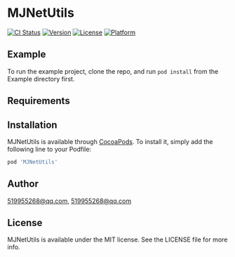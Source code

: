 # MJNetUtils

[![CI Status](https://img.shields.io/travis/519955268@qq.com/MJNetUtils.svg?style=flat)](https://travis-ci.org/519955268@qq.com/MJNetUtils)
[![Version](https://img.shields.io/cocoapods/v/MJNetUtils.svg?style=flat)](https://cocoapods.org/pods/MJNetUtils)
[![License](https://img.shields.io/cocoapods/l/MJNetUtils.svg?style=flat)](https://cocoapods.org/pods/MJNetUtils)
[![Platform](https://img.shields.io/cocoapods/p/MJNetUtils.svg?style=flat)](https://cocoapods.org/pods/MJNetUtils)

## Example

To run the example project, clone the repo, and run `pod install` from the Example directory first.

## Requirements

## Installation

MJNetUtils is available through [CocoaPods](https://cocoapods.org). To install
it, simply add the following line to your Podfile:

```ruby
pod 'MJNetUtils'
```

## Author

519955268@qq.com, 519955268@qq.com

## License

MJNetUtils is available under the MIT license. See the LICENSE file for more info.
